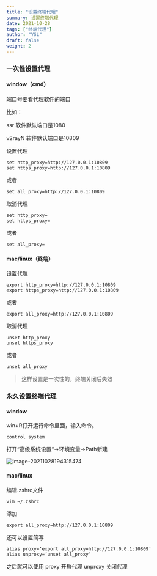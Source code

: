 ```yaml
---
title: "设置终端代理"
summary: 设置终端代理
date: 2021-10-28
tags: ["终端代理"]
author: "YSL"
draft: false
weight: 2
---
```

### 一次性设置代理

#### window（cmd）

端口号要看代理软件的端口

比如：

ssr 软件默认端口是1080 

v2rayN 软件默认端口是10809

设置代理

```
set http_proxy=http://127.0.0.1:10809
set https_proxy=http://127.0.0.1:10809
```

 或者

```
set all_proxy=http://127.0.0.1:10809
```

取消代理

```
set http_proxy=
set https_proxy=
```

或者

```
set all_proxy=
```



#### mac/linux（终端）

设置代理

```
export http_proxy=http://127.0.0.1:10809
export https_proxy=http://127.0.0.1:10809
```

 或者

```
export all_proxy=http://127.0.0.1:10809
```

取消代理

```
unset http_proxy
unset https_proxy
```

或者

```
unset all_proxy
```



> 这样设置是一次性的，终端关闭后失效

### 永久设置终端代理

#### window

win+R打开运行命令里面，输入命令。

```
control system
```

打开“高级系统设置“->环境变量->Path新建

![image-20211028194315474](https://cdn.jsdelivr.net/gh/yslinwe/image_bed@main/img/image-20211028194315474.png)

#### mac/linux

编辑.zshrc文件

```
vim ~/.zshrc
```

添加

```
export all_proxy=http://127.0.0.1:10809
```

还可以设置简写

```
alias proxy=‘export all_proxy=http://127.0.0.1:10809’
alias unproxy=‘unset all_proxy’
```

之后就可以使用 proxy 开启代理 unproxy 关闭代理
